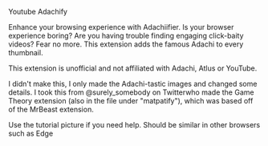 Youtube Adachify

Enhance your browsing experience with Adachiifier. Is your browser experience boring? Are you having trouble finding engaging click-baity videos? Fear no more. This extension adds the famous Adachi to every thumbnail.


This extension is unofficial and not affiliated with Adachi, Atlus or YouTube.


I didn't make this, I only made the Adachi-tastic images and changed some details. I took this from @surely_somebody on Twitterwho made the Game Theory extension (also in the file under "matpatify"), which was based off of the MrBeast extension. 

Use the tutorial picture if you need help. Should be similar in other browsers such as Edge

